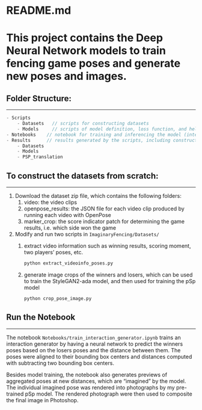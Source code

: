 # README.md

# This project contains the Deep Neural Network models to train fencing game poses and generate new poses and images.

## Folder Structure:

---

```java
- Scripts
	- Datasets   // scripts for constructing datasets
	- Models     // scripts of model definition, loss function, and helper functions
- Notebooks    // notebook for training and inferencing the model (interaction generator
- Results      // results generated by the scripts, including constructed datasets, trained models, and image translation input outpu
	- Datasets
	- Models
	- PSP_translation
```

## To construct the datasets from scratch:

---

1. Download the dataset zip file, which contains the following folders:
    1. video: the video clips
    2. openpose_results: the JSON file for each video clip produced by running each video with OpenPose
    3. marker_crop: the score indicator patch for determining the game results, i.e. which side won the game
2. Modify and run two scripts in `ImaginaryFencing/Datasets/` 
    1. extract video information such as winning results, scoring moment, two players’ poses, etc.
        
        ```bash
        python extract_videoinfo_poses.py
        ```
        
    2. generate image crops of the winners and losers, which can be used to train the StyleGAN2-ada model, and then used for training the pSp model
        
        ```bash
        python crop_pose_image.py
        ```
        

## Run the Notebook

---

The notebook `Notebooks/train_interaction_generator.ipynb` trains an interaction generator by having a neural network to predict the winners poses based on the losers poses and the distance between them. The poses were aligned to their bounding box centers and distances computed with subtracting two bounding box centers.

Besides model training, the notebook also generates previews of aggregated poses at new distances, which are “imagined” by the model. The individual imagined pose was rendered into photographs by my pre-trained pSp model. The rendered photograph were then used to composite the final image in Photoshop.